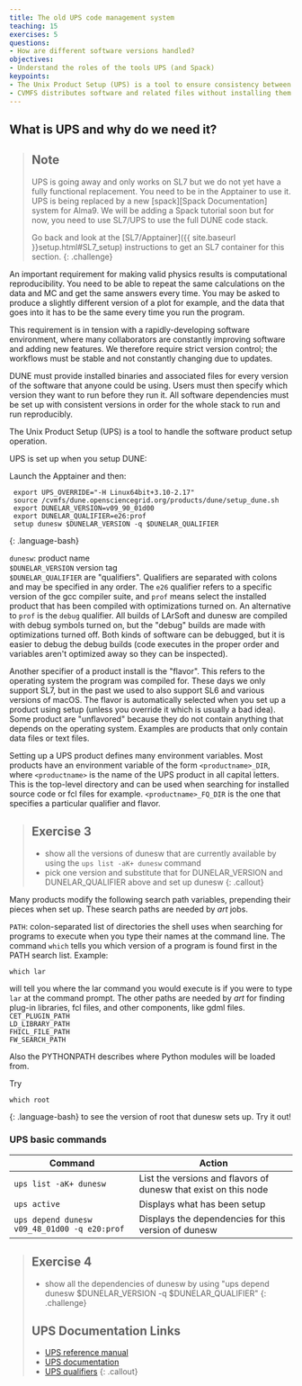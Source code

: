 ```yaml
---
title: The old UPS code management system
teaching: 15
exercises: 5
questions:
- How are different software versions handled? 
objectives:
- Understand the roles of the tools UPS (and Spack)
keypoints:
- The Unix Product Setup (UPS) is a tool to ensure consistency between different software versions and reproducibility.
- CVMFS distributes software and related files without installing them on the target computer (using a VM, Virtual Machine).
---
```

## What is UPS and why do we need it?

> ## Note
> UPS is going away and only works on SL7 but we do not yet have a fully functional replacement. 
> You need to be in the Apptainer to use it. 
> UPS is being replaced by a new [spack][Spack Documentation] system for Alma9.  We will be adding a Spack tutorial soon but for now, you need to use SL7/UPS to use the full DUNE code stack.   
> 
> Go back and look at the [SL7/Apptainer]({{ site.baseurl }}setup.html#SL7_setup) instructions to get an SL7 container for this section. 
{: .challenge}

An important requirement for making valid physics results is computational reproducibility. You need to be able to repeat the same calculations on the data and MC and get the same answers every time. You may be asked to produce a slightly different version of a plot for example, and the data that goes into it has to be the same every time you run the program. 

This requirement is in tension with a rapidly-developing software environment, where many collaborators are constantly improving software and adding new features. We therefore require strict version control; the workflows must be stable and not constantly changing due to updates. 

DUNE must provide installed binaries and associated files for every version of the software that anyone could be using. Users must then specify which version they want to run before they run it. All software dependencies must be set up with consistent versions in order for the whole stack to run and run reproducibly.

The Unix Product Setup (UPS) is a tool to handle the software product setup operation. 

UPS is set up when you setup DUNE:

Launch the Apptainer and then:

~~~
 export UPS_OVERRIDE="-H Linux64bit+3.10-2.17"
 source /cvmfs/dune.opensciencegrid.org/products/dune/setup_dune.sh
 export DUNELAR_VERSION=v09_90_01d00
 export DUNELAR_QUALIFIER=e26:prof
 setup dunesw $DUNELAR_VERSION -q $DUNELAR_QUALIFIER
~~~
{: .language-bash}


`dunesw`: product name <br>
`$DUNELAR_VERSION` version tag <br>
`$DUNELAR_QUALIFIER` are "qualifiers". Qualifiers are separated with colons and may be specified in any order. The `e26` qualifier refers to a specific version of the gcc compiler suite, and `prof` means select the installed product that has been compiled with optimizations turned on. An alternative to `prof` is the `debug` qualifier. All builds of LArSoft and dunesw are compiled with debug symbols turned on, but the "debug" builds are made with optimizations turned off. Both kinds of software can be debugged, but it is easier to debug the debug builds (code executes in the proper order and variables aren't optimized away so they can be inspected).

Another specifier of a product install is the "flavor". This refers to the operating system the program was compiled for. These days we only support SL7, but in the past we used to also support SL6 and various versions of macOS. The flavor is automatically selected when you set up a product using setup (unless you override it which is usually a bad idea). Some product are "unflavored" because they do not contain anything that depends on the operating system. Examples are products that only contain data files or text files.

Setting up a UPS product defines many environment variables. Most products have an environment variable of the form `<productname>_DIR`, where `<productname>` is the name of the UPS product in all capital letters. This is the top-level directory and can be used when searching for installed source code or fcl files for example. `<productname>_FQ_DIR` is the one that specifies a particular qualifier and flavor.

> ## Exercise 3
> * show all the versions of dunesw that are currently available by using the `ups list -aK+ dunesw` command
> * pick one version and substitute that for DUNELAR_VERSION and DUNELAR_QUALIFIER above and set up dunesw
{: .callout}

Many products modify the following search path variables, prepending their pieces when set up. These search paths are needed by _art_ jobs.

`PATH`: colon-separated list of directories the shell uses when searching for programs to execute when you type their names at the command line. The command `which` tells you which version of a program is found first in the PATH search list. Example:
~~~
which lar
~~~

will tell you where the lar command you would execute is if you were to type `lar` at the command prompt. 
The other paths are needed by _art_ for finding plug-in libraries, fcl files, and other components, like gdml files.  
`CET_PLUGIN_PATH`  
`LD_LIBRARY_PATH`  
`FHICL_FILE_PATH`  
`FW_SEARCH_PATH`  

Also the PYTHONPATH describes where Python modules will be loaded from.

Try 

~~~
which root
~~~
{: .language-bash}
to see the version of root that dunesw sets up. Try it out!


### UPS basic commands

| Command                                        | Action                                                           |
|------------------------------------------------|------------------------------------------------------------------|
| `ups list -aK+ dunesw`                        | List the versions and flavors of dunesw that exist on this node |
| `ups active`                                   | Displays what has been setup                                     |
| `ups depend dunesw v09_48_01d00 -q e20:prof` | Displays the dependencies for this version of dunesw           |

> ## Exercise 4
> * show all the dependencies of dunesw by using "ups depend dunesw $DUNELAR_VERSION -q $DUNELAR_QUALIFIER"
{: .challenge}
>## UPS Documentation Links
>
> * [UPS reference manual](http://www.fnal.gov/docs/products/ups/ReferenceManual/)
> * [UPS documentation](https://cdcvs.fnal.gov/redmine/projects/ups/wiki)
> * [UPS qualifiers](https://cdcvs.fnal.gov/redmine/projects/cet-is-public/wiki/AboutQualifiers)
{: .callout}

